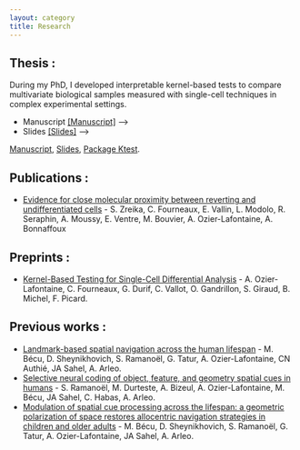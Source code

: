 ```yaml
---
layout: category
title: Research
---
```



## Thesis : 
During my PhD, I developed interpretable kernel-based tests to compare multivariate biological samples measured with single-cell techniques in complex experimental settings. 
- Manuscript <a href="{{ '/assets/pdf/these/manuscript_These_AOL.pdf' | prepend: site.baseurl | prepend: site.url }}">[Manuscript]</a> --> 
 - Slides  <a href="{{ '/assets/pdf/these/manuscript_These_AOL.pdf' | prepend: site.baseurl | prepend: site.url }}">[Slides]</a> -->

 [Manuscript](), [Slides](), [Package Ktest](https://github.com/LMJL-Alea/ktest). 

## Publications : 
- [Evidence for close molecular proximity between reverting and undifferentiated cells](https://link.springer.com/article/10.1186/s12915-022-01363-7) - S. Zreika, C. Fourneaux, E. Vallin, L. Modolo, R. Seraphin, A. Moussy, E. Ventre, M. Bouvier, A. Ozier-Lafontaine, A. Bonnaffoux

## Preprints :
- [Kernel-Based Testing for Single-Cell Differential Analysis](https://arxiv.org/abs/2307.08509) - A. Ozier-Lafontaine, C. Fourneaux, G. Durif, C. Vallot, O. Gandrillon, S. Giraud, B. Michel, F. Picard.

## Previous works : 

- [Landmark-based spatial navigation across the human lifespan](https://elifesciences.org/articles/81318) - M. Bécu, D. Sheynikhovich, S. Ramanoël, G. Tatur, A. Ozier-Lafontaine, CN Authié, JA Sahel, A. Arleo.
- [Selective neural coding of object, feature, and geometry spatial cues in humans](https://onlinelibrary.wiley.com/doi/full/10.1002/hbm.26002) - S. Ramanoël, M. Durteste, A. Bizeul, A. Ozier-Lafontaine, M. Bécu, JA Sahel, C. Habas, A. Arleo.
- [Modulation of spatial cue processing across the lifespan: a geometric polarization of space restores allocentric navigation strategies in children and older adults](https://www.biorxiv.org/content/10.1101/2020.02.12.945808v2.abstract) - M. Bécu, D. Sheynikhovich, S. Ramanoël, G. Tatur, A. Ozier-Lafontaine, JA Sahel, A. Arleo. 

